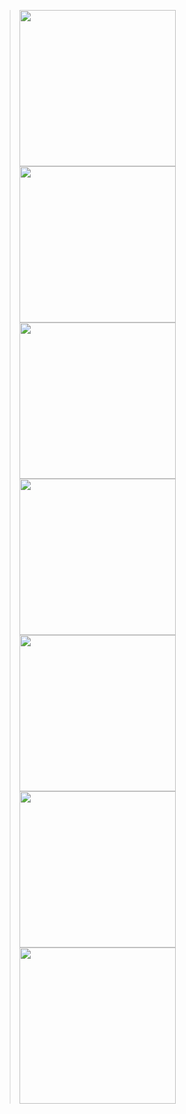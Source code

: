 ><img src = "https://github.com/Abhi-GhoGhari/fastival_application/assets/143987211/2f576f86-1d6a-400e-aafc-07f8d3d534a3" width = "250">
><img src = "https://github.com/Abhi-GhoGhari/fastival_application/assets/143987211/d6a4ff46-c063-46b7-b23a-716ed8fc08f6" width = "250">
><img src = "https://github.com/Abhi-GhoGhari/fastival_application/assets/143987211/f3c5d585-1ecf-4164-9c20-28efc892460b" width = "250">
><img src = "https://github.com/Abhi-GhoGhari/fastival_application/assets/143987211/58ca6c11-242c-4d2d-a184-f6e93af63a0d" width = "250">
><img src = "https://github.com/Abhi-GhoGhari/fastival_application/assets/143987211/d9ea602c-82c5-4b41-93c0-0d45eed87c32" width = "250">
><img src = "https://github.com/Abhi-GhoGhari/fastival_application/assets/143987211/296a5288-2735-472a-bb01-e7a96a727899" width = "250">
><img src = "https://github.com/Abhi-GhoGhari/fastival_application/assets/143987211/05f1a9ea-d3c9-4861-82be-345d8f19c003" width = "250">

